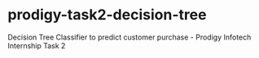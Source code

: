 # prodigy-task2-decision-tree
Decision Tree Classifier to predict customer purchase - Prodigy Infotech Internship Task 2

